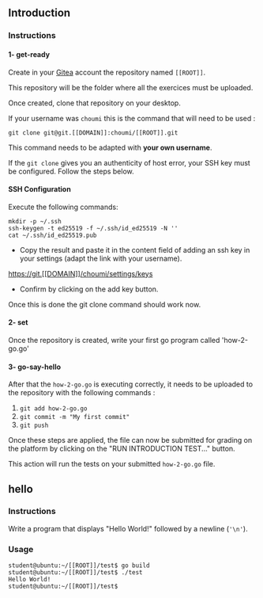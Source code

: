 ## Introduction

### Instructions

#### 1- get-ready

Create in your [Gitea](https://git.[[DOMAIN]]) account the repository named `[[ROOT]]`.

This repository will be the folder where all the exercices must be uploaded.

Once created, clone that repository on your desktop.

If your username was `choumi` this is the command that will need to be used :

`git clone git@git.[[DOMAIN]]:choumi/[[ROOT]].git`

This command needs to be adapted with **your own username**.

If the `git clone` gives you an authenticity of host error, your SSH key must be configured.
Follow the steps below.

#### SSH Configuration

Execute the following commands:

```console
mkdir -p ~/.ssh
ssh-keygen -t ed25519 -f ~/.ssh/id_ed25519 -N ''
cat ~/.ssh/id_ed25519.pub
```

- Copy the result and paste it in the content field of adding an ssh key in your settings (adapt the link with your username).

[https://git.[[DOMAIN]]/choumi/settings/keys](https://git.[[DOMAIN]]/choumi/settings/keys)

- Confirm by clicking on the add key button.

Once this is done the git clone command should work now.

#### 2- set

Once the repository is created, write your first go program called 'how-2-go.go'

#### 3- go-say-hello

After that the `how-2-go.go` is executing correctly, it needs to be uploaded to the repository with the following commands :

1. `git add how-2-go.go`
2. `git commit -m "My first commit"`
3. `git push`

Once these steps are applied, the file can now be submitted for grading on the platform by clicking on the "RUN INTRODUCTION TEST..." button.

This action will run the tests on your submitted `how-2-go.go` file.


## hello

### Instructions

Write a program that displays "Hello World!" followed by a newline (`'\n'`).

### Usage

```console
student@ubuntu:~/[[ROOT]]/test$ go build
student@ubuntu:~/[[ROOT]]/test$ ./test
Hello World!
student@ubuntu:~/[[ROOT]]/test$
```




